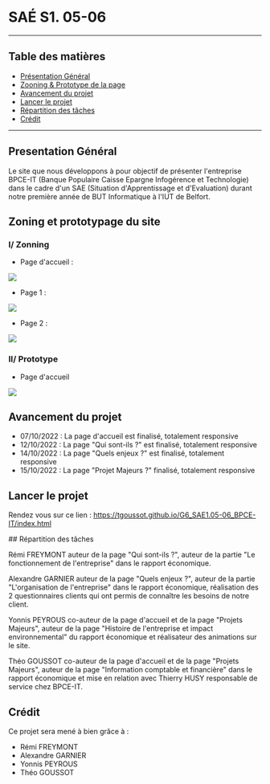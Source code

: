 # SAÉ S1. 05-06

*******
## Table des matières 
* [Présentation Général](#presentation)
* [Zooning & Prototype de la page](#zooning)
* [Avancement du projet](#avancement)
* [Lancer le projet](#lancer) 
* [Répartition des tâches](#tache)
* [Crédit](#credit)
*******

<div id='presentation'/> 

## Presentation Général

Le site que nous développons à pour objectif de présenter l'entreprise BPCE-IT (Banque Populaire Caisse Epargne Infogérence et Technologie) dans le cadre d'un SAE (Situation d'Apprentissage et d'Evaluation) durant notre première année de BUT Informatique à l'IUT de Belfort.

<div id='zooning'/>

## Zoning et prototypage du site
### I/ Zonning 
-  Page d'accueil :

![](/zoning_prototype/accueil.png)

- Page 1 : 

![](zoning_prototype/page1.png)

- Page 2 : 

![](/zoning_prototype/page2.png)

### II/ Prototype 

- Page d'accueil 

![](/zoning_prototype/prototype.png)

<div id='avancement'/>

## Avancement du projet
- 07/10/2022 : La page d'accueil est finalisé, totalement responsive
- 12/10/2022 : La page "Qui sont-ils ?" est finalisé, totalement responsive
- 14/10/2022 : La page "Quels enjeux ?"  est finalisé, totalement responsive 
- 15/10/2022 : La page "Projet Majeurs ?" finalisé, totalement responsive 

<div id='lancer'/> 

## Lancer le projet
Rendez vous sur ce lien : https://tgoussot.github.io/G6_SAE1.05-06_BPCE-IT/index.html

<div id ='tache'>
## Répartition des tâches

Rémi FREYMONT auteur de la page "Qui sont-ils ?", auteur de la partie "Le fonctionnement de l'entreprise" dans le rapport économique. 
  
Alexandre GARNIER auteur de la page "Quels enjeux ?", auteur de la partie "L'organisation de l'entreprise" dans le rapport économique, réalisation des 2 questionnaires clients qui ont permis de connaître les besoins de notre client. 
  
Yonnis PEYROUS co-auteur de la page d'accueil et de la page "Projets Majeurs", auteur de la page "Histoire de l'entreprise et impact environnemental" du rapport économique et réalisateur des animations sur le site.
  
Théo GOUSSOT co-auteur de la page d'accueil et de la page "Projets Majeurs", auteur de la page "Information comptable et financière" dans le rapport économique et mise en relation avec Thierry HUSY responsable de service chez BPCE-IT. 

<div id='credit'/>

## Crédit 

Ce projet sera mené à bien grâce à : 
* Rémi FREYMONT
* Alexandre GARNIER
* Yonnis PEYROUS
* Théo GOUSSOT
